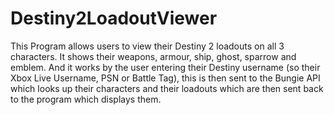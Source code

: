 # Destiny2LoadoutViewer
This Program allows users to view their Destiny 2 loadouts on all 3 characters. It shows their weapons, armour, ship, ghost, sparrow and emblem. And it works by the user entering their Destiny username (so their Xbox Live Username, PSN or Battle Tag), this is then sent to the Bungie API which looks up their characters and their loadouts which are then sent back to the program which displays them.
